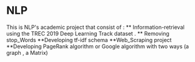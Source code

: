 # NLP
This is NLP's academic project that consist of : 
 ** Information-retrieval using  the TREC 2019 Deep 
     Learning Track dataset .
 ** Removing stop_Words
 **Developing tf-idf schema
 **Web_Scraping project 
 **Developing PageRank  algorithm or Google algorithm with two ways (a graph , a Matrix)

